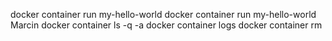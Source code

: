 docker container run my-hello-world
docker container run my-hello-world Marcin
docker container ls -q -a
docker container logs <id>
docker container rm <id>
